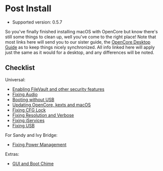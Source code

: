 # Post Install

* Supported version: 0.5.7

So you've finally finished installing macOS with OpenCore but know there's still some things to clean up, well you've come to the right place! Note that most links here will send you to our sister guide, the [OpenCore Desktop Guide](https://desktop.dortania.ml) as to keep things nicely synchronized. All info linked here will apply just the same as it would for a desktop, and any differences will be noted.

## Checklist

Universal:

* [Enabling FileVault and other security features](https://desktop.dortania.ml/post-install/security)
* [Fixing Audio](https://desktop.dortania.ml//post-install/audio)
* [Booting without USB](https://desktop.dortania.ml//post-install/oc2hdd)
* [Updating OpenCore, kexts and macOS](https://desktop.dortania.ml//post-install/update)
* [Fixing CFG Lock](https://desktop.dortania.ml//extras/msr-lock)
* [Fixing Resolution and Verbose](https://desktop.dortania.ml//post-install/verbose)
* [Fixing iServices](https://desktop.dortania.ml//post-install/iservices)
* [Fixing USB](https://usb-map.gitbook.io/project/)

For Sandy and Ivy Bridge:

* [Fixing Power Management](https://github.com/Piker-Alpha/ssdtPRGen.sh)

Extras:

* [GUI and Boot Chime](https://desktop.dortania.ml/extras/gui.html)
